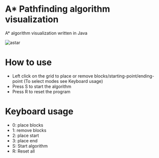 # A* Pathfinding algorithm visualization
A* algorithm visualization written in Java

![astar](https://user-images.githubusercontent.com/60843765/76983299-78460e00-693d-11ea-91bf-3f4a3d0473d9.png)

# How to use
- Left click on the grid to place or remove blocks/starting-point/ending-point (To select modes see Keyboard usage)
- Press S to start the algorithm
- Press R to reset the program

# Keyboard usage
- 0: place blocks
- 1: remove blocks
- 2: place start
- 3: place end
- S: Start algorithm
- R: Reset all
